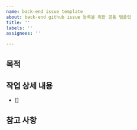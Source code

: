 ```yaml
---
name: back-end issue template
about: back-end github issue 등록을 위한 공통 템플릿
title: ''
labels: ''
assignees: ''

---
```


## 목적
>
## 작업 상세 내용
- []
## 참고 사항
